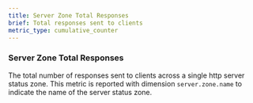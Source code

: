 ```yaml
---
title: Server Zone Total Responses
brief: Total responses sent to clients
metric_type: cumulative_counter
---
```

### Server Zone Total Responses
The total number of responses sent to clients across a single http server status zone.
This metric is reported with dimension `server.zone.name` to indicate the name of the server status zone.
